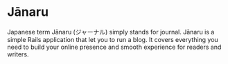 # Jānaru

Japanese term Jānaru (ジャーナル) simply stands for journal. Jānaru is a simple Rails application that let you to run a blog. It covers everything you need to build your online presence and smooth experience for readers and writers.
